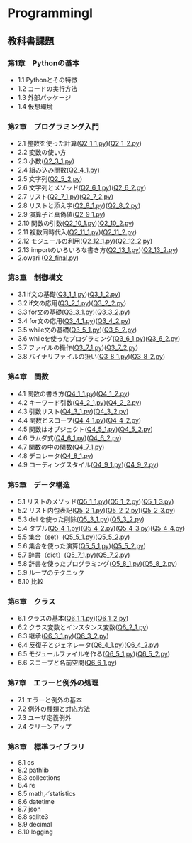 # ProgrammingI

## 教科書課題

### 第1章　Pythonの基本
- 1.1 Pythonとその特徴
- 1.2 コードの実行方法
- 1.3 外部パッケージ
- 1.4 仮想環境
### 第2章　プログラミング入門
- 2.1 整数を使った計算([Q2_1_1.py](CHAPTER02/Q2_1_1.py))([Q2_1_2.py](CHAPTER02/Q2_1_2.py))
- 2.2 変数の使い方
- 2.3 小数([Q2_3_1.py](CHAPTER02/Q2_3_1.py))		
- 2.4 組み込み関数([Q2_4_1.py](CHAPTER02/Q2_4_1.py))
- 2.5 文字列([Q2_5_2.py](CHAPTER02/Q2_5_2.py))
- 2.6 文字列とメソッド([Q2_6_1.py](CHAPTER02/Q2_6_1.py))([Q2_6_2.py](CHAPTER02/Q2_6_2.py))
- 2.7 リスト([Q2_7_1.py](CHAPTER02/Q2_7_1.py))([Q2_7_2.py](CHAPTER02/Q2_7_2.py))
- 2.8 リストと添え字([Q2_8_1.py](CHAPTER02/Q2_8_1.py))([Q2_8_2.py](CHAPTER02/Q2_8_2.py))
- 2.9 演算子と真偽値([Q2_9_1.py](CHAPTER02/Q2_9_1.py))
- 2.10 関数の引数([Q2_10_1.py](CHAPTER02/Q2_10_1.py))([Q2_10_2.py](CHAPTER02/Q2_10_2.py))
- 2.11 複数同時代入([Q2_11_1.py](CHAPTER02/Q2_11_1.py))([Q2_11_2.py](CHAPTER02/Q2_11_2.py))
- 2.12 モジュールの利用([Q2_12_1.py](CHAPTER02/Q2_12_1.py))([Q2_12_2.py](CHAPTER02/Q2_12_2.py))
- 2.13 importのいろいろな書き方([Q2_13_1.py](CHAPTER02/Q2_13_1.py))([Q2_13_2.py](CHAPTER02/Q2_13_2.py))
- 2.owari ([Q2_final.py](CHAPTER02/Q2_final.py))
### 第3章　制御構文
- 3.1 if文の基礎([Q3_1_1.py](CHAPTER03/Q3_1_1.py))([Q3_1_2.py](CHAPTER03/Q3_1_2.py))
- 3.2 if文の応用([Q3_2_1.py](CHAPTER03/Q3_2_1.py))([Q3_2_2.py](CHAPTER03/Q3_2_2.py))
- 3.3 for文の基礎([Q3_3_1.py](CHAPTER03/Q3_3_1.py))([Q3_3_2.py](CHAPTER03/Q3_3_2.py))
- 3.4 for文の応用([Q3_4_1.py](CHAPTER03/Q3_4_1.py))([Q3_4_2.py](CHAPTER03/Q3_4_2.py))
- 3.5 while文の基礎([Q3_5_1.py](CHAPTER03/Q3_5_1.py))([Q3_5_2.py](CHAPTER03/Q3_5_2.py))
- 3.6 whileを使ったプログラミング([Q3_6_1.py](CHAPTER03/Q3_6_1.py))([Q3_6_2.py](CHAPTER03/Q3_6_2.py))
- 3.7 ファイルの操作([Q3_7_1.py](CHAPTER03/Q3_7_1.py))([Q3_7_2.py](CHAPTER03/Q3_7_2.py))
- 3.8 バイナリファイルの扱い([Q3_8_1.py](CHAPTER03/Q3_8_1.py))([Q3_8_2.py](CHAPTER03/Q3_8_2.py))
### 第4章　関数
- 4.1 関数の書き方([Q4_1_1.py](CHAPTER04/Q4_1_1.py))([Q4_1_2.py](CHAPTER04/Q4_1_2.py))
- 4.2 キーワード引数([Q4_2_1.py](CHAPTER04/Q4_2_1.py))([Q4_2_2.py](CHAPTER04/Q4_2_2.py))
- 4.3 引数リスト([Q4_3_1.py](CHAPTER04/Q4_3_1.py))([Q4_3_2.py](CHAPTER04/Q4_3_2.py))
- 4.4 関数とスコープ([Q4_4_1.py](CHAPTER04/Q4_4_1.py))([Q4_4_2.py](CHAPTER04/Q4_4_2.py))
- 4.5 関数はオブジェクト([Q4_5_1.py](CHAPTER04/Q4_5_1.py))([Q4_5_2.py](CHAPTER04/Q4_5_2.py))
- 4.6 ラムダ式([Q4_6_1.py](CHAPTER04/Q4_6_1.py))([Q4_6_2.py](CHAPTER04/Q4_6_2.py))
- 4.7 関数の中の関数([Q4_7_1.py](CHAPTER04/Q4_7_1.py))
- 4.8 デコレータ([Q4_8_1.py](CHAPTER04/Q4_8_1.py))
- 4.9 コーディングスタイル([Q4_9_1.py](CHAPTER04/Q4_9_1.py))([Q4_9_2.py](CHAPTER04/Q4_9_2.py))
### 第5章　データ構造
- 5.1 リストのメソッド([Q5_1_1.py](CHAPTER05/Q5_1_1.py))([Q5_1_2.py](CHAPTER05/Q5_1_2.py))([Q5_1_3.py](CHAPTER05/Q5_1_3.py))
- 5.2 リスト内包表記([Q5_2_1.py](CHAPTER05/Q5_2_1.py))([Q5_2_2.py](CHAPTER05/Q5_2_2.py))([Q5_2_3.py](CHAPTER05/Q5_2_3.py))
- 5.3 del を使った削除([Q5_3_1.py](CHAPTER05/Q5_3_1.py))([Q5_3_2.py](CHAPTER05/Q5_3_2.py))
- 5.4 タプル([Q5_4_1.py](CHAPTER05/Q5_4_1.py))([Q5_4_2.py](CHAPTER05/Q5_4_2.py))([Q5_4_3.py](CHAPTER05/Q5_4_3.py))([Q5_4_4.py](CHAPTER05/Q5_4_4.py))
- 5.5 集合（set）([Q5_5_1.py](CHAPTER05/Q5_5_1.py))([Q5_5_2.py](CHAPTER05/Q5_5_2.py))
- 5.6 集合を使った演算([Q5_5_1.py](CHAPTER05/Q5_5_1.py))([Q5_5_2.py](CHAPTER05/Q5_5_2.py))
- 5.7 辞書（dict）([Q5_7_1.py](CHAPTER05/Q5_7_1.py))([Q5_7_2.py](CHAPTER05/Q5_7_2.py))
- 5.8 辞書を使ったプログラミング([Q5_8_1.py](CHAPTER05/Q5_8_1.py))([Q5_8_2.py](CHAPTER05/Q5_8_2.py))
- 5.9 ループのテクニック
- 5.10 比較
### 第6章　クラス
- 6.1 クラスの基本([Q6_1_1.py](CHAPTER06/Q6_1_1.py))([Q6_1_2.py](CHAPTER06/Q6_1_2.py))
- 6.2 クラス変数とインスタンス変数([Q6_2_1.py](CHAPTER06/Q6_2_1.py))
- 6.3 継承([Q6_3_1.py](CHAPTER06/Q6_3_1.py))([Q6_3_2.py](CHAPTER06/Q6_3_2.py))
- 6.4 反復子とジェネレータ([Q6_4_1.py](CHAPTER06/Q6_4_1.py))([Q6_4_2.py](CHAPTER06/Q6_4_2.py))
- 6.5 モジュールファイルを作る([Q6_5_1.py](CHAPTER06/Q6_5_1.py))([Q6_5_2.py](CHAPTER06/Q6_5_2.py))
- 6.6 スコープと名前空間([Q6_6_1.py](CHAPTER06/Q6_6_1.py))
### 第7章　エラーと例外の処理
- 7.1 エラーと例外の基本
- 7.2 例外の種類と対応方法
- 7.3 ユーザ定義例外
- 7.4 クリーンアップ
### 第8章　標準ライブラリ
- 8.1 os
- 8.2 pathlib
- 8.3 collections
- 8.4 re
- 8.5 math／statistics
- 8.6 datetime
- 8.7 json
- 8.8 sqlite3
- 8.9 decimal
- 8.10 logging

